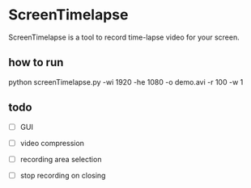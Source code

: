 # ScreenTimelapse
ScreenTimelapse is a tool to record time-lapse video for your screen.

## how to run
python screenTimelapse.py -wi 1920 -he 1080 -o demo.avi -r 100 -w 1

## todo
- [ ] GUI
- [ ] video compression
- [ ] recording area selection
- [ ] stop recording on closing


